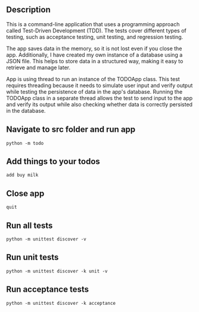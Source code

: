 ## Description
This is a command-line application that uses a programming approach called Test-Driven Development (TDD). The tests cover different types of testing, such as acceptance testing, unit testing, and regression testing. 

The app saves data in the memory, so it is not lost even if you close the app. Additionally, I have created my own instance of a database using a JSON file. This helps to store data in a structured way, making it easy to retrieve and manage later.

App is using thread to run an instance of the TODOApp class. This test requires threading because it needs to simulate user input and verify output while testing the persistence of data in the app's database. Running the TODOApp class in a separate thread allows the test to send input to the app and verify its output while also checking whether data is correctly persisted in the database.


## Navigate to src folder and run app
```
python -m todo
```

## Add things to your todos
```
add buy milk
```
## Close app
```
quit
```
## Run all tests
```
python -m unittest discover -v   
```

## Run unit tests

```
python -m unittest discover -k unit -v
```

## Run acceptance tests
```
python -m unittest discover -k acceptance
```